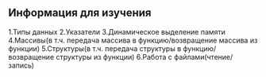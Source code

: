 ## Информация для изучения
1.Типы данных
2.Указатели
3.Динамическое выделение памяти
4.Массивы(в т.ч. передача массива в функцию/возвращение массива из функции)
5.Структуры(в т.ч. передача структуры в функцию/возвращение структуры из функции)
6.Работа с файлами(чтение/запись)

